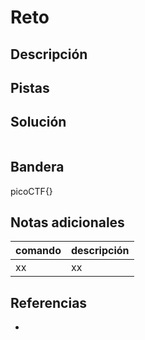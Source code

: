# Reto

## Descripción


## Pistas


## Solución
```bash

```

## Bandera
picoCTF{}

## Notas adicionales
| comando | descripción |
| ------ | ------ |
| xx | xx |

## Referencias
- []()